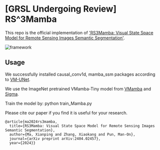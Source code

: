 # [GRSL Undergoing Review] RS^3Mamba

This repo is the official implementation of ['RS3Mamba: Visual State Space Model for Remote Sensing Images Semantic Segmentation'](https://arxiv.org/abs/2404.02457).

![framework](https://github.com/sstary/SSRS/blob/main/docs/RS3Mamba.png)

## Usage
We successfully installed causal_conv1d, mamba_ssm packages according to [VM-UNet](https://github.com/JCruan519/VM-UNet).

We use the ImageNet pretrained VMamba-Tiny model from [VMamba](https://github.com/MzeroMiko/VMamba) and [Sigma](https://github.com/zifuwan/Sigma).

Train the model by: python train_Mamba.py

Please cite our paper if you find it is useful for your research.

```
@article{ma2024rs3mamba,
  title={RS3Mamba: Visual State Space Model for Remote Sensing Images Semantic Segmentation},
  author={Ma, Xianping and Zhang, Xiaokang and Pun, Man-On},
  journal={arXiv preprint arXiv:2404.02457},
  year={2024}}
  ```
